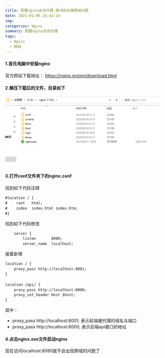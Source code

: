 ```yaml
---
title: 配置nginx反向代理-解决前后端跨域问题
date: 2021-01-06 15:42:14
img:
categories: Nginx
summary: 配置nginx反向代理
tags: 
  - Nginx
  - 跨域
---
```



#### 1.首先电脑中安装nginx

官方网站下载地址： https://nginx.org/en/download.html



#### 2.解压下载后的文件，目录如下

<!-- ![img](/images/posts/2020-01-06-nginx.png)  -->
![img](https://github.com/tangyun-92/tangyun-92.github.io/blob/master/themes/hexo-theme-matery-master/source/medias/images/posts/2020-01-06-nginx.png?raw=true)



#### 3.打开conf文件夹下的nginx.conf

找到如下代码注释

```xml
#location / {
#    root   html;
#    index  index.html index.htm;
#}
```

找到如下代码修改

```xml
    server {
        listen       8080;
        server_name  localhost;
```

接着新增

```xml
location / {
    proxy_pass http://localhost:8001;
}

location /api/ {
    proxy_pass http://localhost:8000;
    proxy_set_header Host $host;
}
```

其中：

- proxy_pass http://localhost:8001; 表示前端被代理的域名与端口
- proxy_pass http://localhost:8000; 表示后端api接口的地址



#### 4.点击nginx.exe文件启动nginx

现在访问localhost:8080就不会出现跨域的问题了

